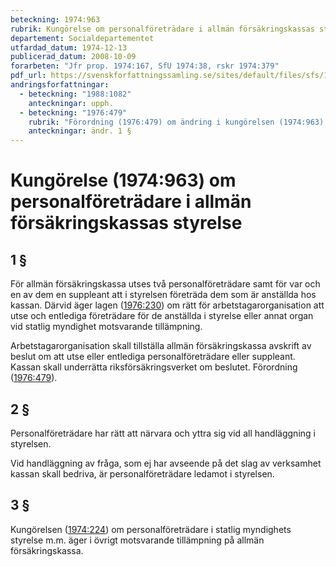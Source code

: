 ```yaml
---
beteckning: 1974:963
rubrik: Kungörelse om personalföreträdare i allmän försäkringskassas styrelse
departement: Socialdepartementet
utfardad_datum: 1974-12-13
publicerad_datum: 2008-10-09
forarbeten: "Jfr prop. 1974:167, SfU 1974:38, rskr 1974:379"
pdf_url: https://svenskforfattningssamling.se/sites/default/files/sfs/1974-12/SFS1974-963.pdf
andringsforfattningar:
  - beteckning: "1988:1082"
    anteckningar: upph.
  - beteckning: "1976:479"
    rubrik: "Förordning (1976:479) om ändring i kungörelsen (1974:963) om personalföreträdare i allmän försäkringskassas styrelse"
    anteckningar: ändr. 1 §
---
```


# Kungörelse (1974:963) om personalföreträdare i allmän försäkringskassas styrelse

## 1 §

För allmän försäkringskassa utses två personalföreträdare samt för var och en av dem en suppleant att i styrelsen företräda dem som är anställda hos kassan. Därvid äger lagen ([1976:230](https://selex.se/eli/sfs/1976/230)) om rätt för arbetstagarorganisation att utse och entlediga företrädare för de anställda i styrelse eller annat organ vid statlig myndighet motsvarande tillämpning.

Arbetstagarorganisation skall tillställa allmän försäkringskassa avskrift av beslut om att utse eller entlediga personalföreträdare eller suppleant. Kassan skall underrätta riksförsäkringsverket om beslutet. Förordning ([1976:479](https://selex.se/eli/sfs/1976/479)).

## 2 §

Personalföreträdare har rätt att närvara och yttra sig vid all handläggning i styrelsen.

Vid handläggning av fråga, som ej har avseende på det slag av verksamhet kassan skall bedriva, är personalföreträdare ledamot i styrelsen.

## 3 §

Kungörelsen ([1974:224](https://selex.se/eli/sfs/1974/224)) om personalföreträdare i statlig myndighets styrelse m.m. äger i övrigt motsvarande tillämpning på allmän försäkringskassa.